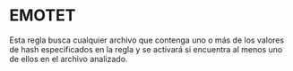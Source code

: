 # EMOTET
Esta regla busca cualquier archivo que contenga uno o más de los valores de hash
especificados en la regla y se activará si encuentra al menos uno de ellos en el archivo analizado. 
